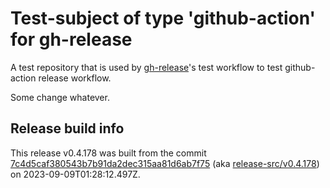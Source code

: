 # Test-subject of type 'github-action' for gh-release

A test repository that is used by [gh-release](https://github.com/kattecon/gh-release)'s test workflow to test github-action release workflow.

Some change whatever.


## Release build info

This release v0.4.178 was built from the commit [7c4d5caf380543b7b91da2dec315aa81d6ab7f75](https://github.com/kattecon/gh-release-test-ga/tree/7c4d5caf380543b7b91da2dec315aa81d6ab7f75) (aka [release-src/v0.4.178](https://github.com/kattecon/gh-release-test-ga/tree/release-src/v0.4.178)) on 2023-09-09T01:28:12.497Z.
        